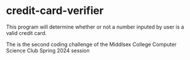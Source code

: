 # credit-card-verifier
This program will determine whether or not a number inputed by user is a valid credit card. 

The is the second coding challenge of the Middlsex College Computer Science Club Spring 2024 session 
